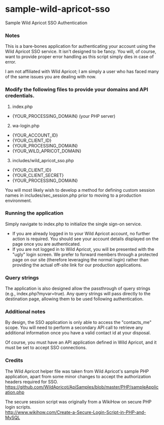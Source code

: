 # sample-wild-apricot-sso
Sample Wild Apricot SSO Authentication

### Notes
This is a bare-bones application for authenticating your account using the Wild Apricot SSO service. It isn't designed to be fancy. You will, of course, want to provide proper error handling as this script simply dies in case of error.

I am not affiliated with Wild Apricot; I am simply a user who has faced many of the same issues you are dealing with now.

### Modify the following files to provide your domains and API credentials.
1. index.php
  * {YOUR_PROCESSING_DOMAIN} (your PHP server)
2. wa-login.php
  * {YOUR_ACCOUNT_ID}
  * {YOUR_CLIENT_ID}
  * {YOUR_PROCESSING_DOMAIN}
  * {YOUR_WILD_APRICOT_DOMAIN}
3. includes/wild_apricot_sso.php
  * {YOUR_CLIENT_ID}
  * {YOUR_CLIENT_SECRET}
  * {YOUR_PROCESSING_DOMAIN}

You will most likely wish to develop a method for defining custom session names in includes/sec_session.php prior to moving to a production environment. 

### Running the application
Simply navigate to index.php to initialize the single sign-on service.
* If you are already logged in to your Wild Apricot account, no further action is required.  You should see your account details displayed on the page once you are authenticated.
* If you are not logged in to Wild Apricot, you will be presented with the "ugly" login screen.  We prefer to forward members through a protected page on our site (therefore leveraging the normal login) rather than providing the actual off-site link for our production applications.

### Query strings
The application is also designed allow the passthrough of query strings (e.g., index.php?myvar=true).
Any query strings will pass directly to the destination page, allowing them to be used following authentication.

### Additional notes
By design, the SSO application is only able to access the "contacts_me" scope. You will need to perform a secondary API call to retrieve any additional information once you have a valid contact id at your disposal.

Of course, you must have an API application defined in Wild Apricot, and it must be set to accept SSO connections.

### Credits
The Wild Apricot helper file was taken from Wild Apricot's sample PHP application, apart from some minor changes to accept the authorization headers required for SSO.<br/>
https://github.com/WildApricot/ApiSamples/blob/master/PHP/sampleApplication.php

The secure session script was originally from a WikiHow on secure PHP login scripts.<br/>
http://www.wikihow.com/Create-a-Secure-Login-Script-in-PHP-and-MySQL
